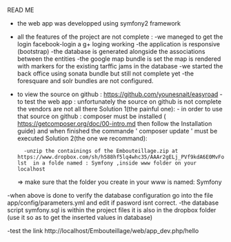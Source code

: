 READ ME
- the web app was developped using symfony2 framework
- all the features of the project are not complete :
		-we maneged to get the login facebook-login a g+ loging working
		-the application is responsive (bootstrap)
		-the database is generated alongside the associations between the entities
		-the google map bundle is set the map is rendered with markers for the existing tarffic jams in the database 
		-we started the back office using sonata bundle but still not complete yet
		-the foresquare and solr bundles are not configured.
		
- to view the source on github : https://github.com/younesnait/easyroad
-to test the web app :
  unfortunately the source on github is not complete the vendors are not all there
	Solution 1(the painful one):
		- in order to use that source on github : composer must be installed ( https://getcomposer.org/doc/00-intro.md then follow the Installation guide)
			and when finished the commande ' composer update ' must be executed
	Solution 2(the one we recommand):
	
		-unzip the containings of the Embouteillage.zip at 			https://www.dropbox.com/sh/h588hf5lq4whc35/AAAr2gELj_PVf9kdA6E0MvFoa?lst  in a folde named : Symfony ,inside www folder on your localhost 
	=> make sure that the folder you create in your www is named: Symfony

		
-when above is done to verify the database configuration go into the file app/config/parameters.yml and edit if pasword isnt correct.
-the database script symfony.sql is within the project files it is also in the dropbox folder (use it so as to get the inserted values in database)

-test the link http://localhost/Embouteillage/web/app_dev.php/hello 



